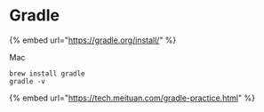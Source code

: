 # Gradle

{% embed url="https://gradle.org/install/" %}

 Mac

```text
brew install gradle
gradle -v
```





{% embed url="https://tech.meituan.com/gradle-practice.html" %}

